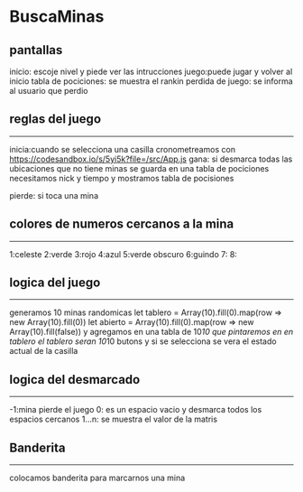 # BuscaMinas
## pantallas

inicio: escoje nivel y piede ver las intrucciones
juego:puede jugar y volver al inicio
tabla de pociciones: se muestra el rankin
perdida de juego: se informa al usuario que perdio



## reglas del juego
----------------
inicia:cuando se selecciona una casilla
cronometreamos con https://codesandbox.io/s/5yi5k?file=/src/App.js
gana: si desmarca todas las ubicaciones que no tiene minas
se guarda en una tabla de pociciones
necesitamos nick y tiempo
y mostramos tabla de pocisiones

pierde: si toca una mina



## colores de numeros cercanos a la mina
-------------------------------------
1:celeste
2:verde
3:rojo
4:azul
5:verde obscuro
6:guindo
7:
8:

## logica del juego
-----------------
generamos 10 minas randomicas 
let tablero = Array(10).fill(0).map(row => new Array(10).fill(0))
let abierto = Array(10).fill(0).map(row => new Array(10).fill(false))
y agregamos en una tabla de 10*10 que pintaremos en en tablero
el tablero seran 10*10 butons y si se selecciona se vera el estado actual de la casilla

## logica del desmarcado
---------------------
-1:mina pierde el juego
0: es un espacio vacio y desmarca todos los espacios cercanos
1...n: se muestra el valor de la matris

## Banderita
-----------
colocamos banderita para marcarnos una mina